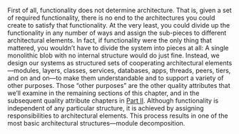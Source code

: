 First of all, functionality does not determine architecture. That is, given a set of required functionality, there is no end to the architectures you could create to satisfy that functionality. At the very least, you could divide up the functionality in any number of ways and assign the sub-pieces to different architectural elements. In fact, if functionality were the only thing that mattered, you wouldn’t have to divide the system into pieces at all: A single monolithic blob with no internal structure would do just fine. Instead, we design our systems as structured sets of cooperating architectural elements—modules, layers, classes, services, databases, apps, threads, peers, tiers, and on and on—to make them understandable and to support a variety of other purposes. Those “other purposes” are the other quality attributes that we’ll examine in the remaining sections of this chapter, and in the subsequent quality attribute chapters in [Part II](part02.xhtml#part02). Although functionality is independent of any particular structure, it is achieved by assigning responsibilities to architectural elements. This process results in one of the most basic architectural structures—module decomposition.